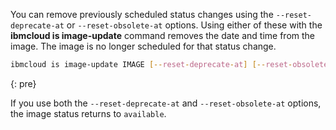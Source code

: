 
You can remove previously scheduled status changes using the `--reset-deprecate-at` or `--reset-obsolete-at` options. Using either of these with the **ibmcloud is image-update** command removes the date and time from the image. The image is no longer scheduled for that status change.

```sh
ibmcloud is image-update IMAGE [--reset-deprecate-at] [--reset-obsolete-at]
```
{: pre}

If you use both the `--reset-deprecate-at` and `--reset-obsolete-at` options, the image status returns to `available`.
